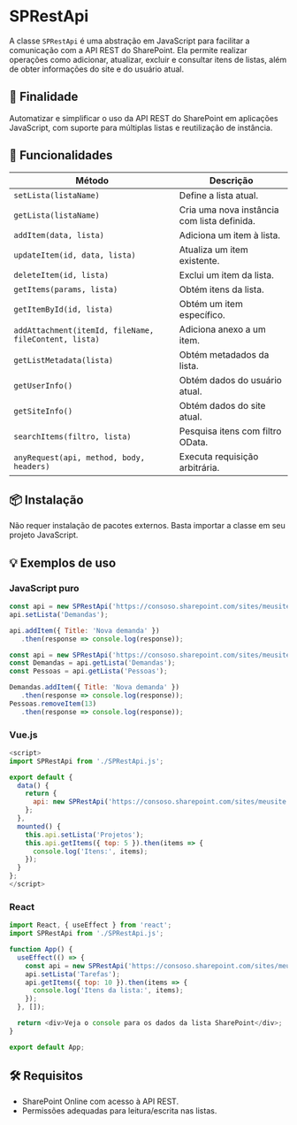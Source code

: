 # SPRestApi

A classe `SPRestApi` é uma abstração em JavaScript para facilitar a comunicação com a API REST do SharePoint. Ela permite realizar operações como adicionar, atualizar, excluir e consultar itens de listas, além de obter informações do site e do usuário atual.

## 📌 Finalidade

Automatizar e simplificar o uso da API REST do SharePoint em aplicações JavaScript, com suporte para múltiplas listas e reutilização de instância.

## 🚀 Funcionalidades

| Método | Descrição |
|--------|-----------|
| `setLista(listaName)` | Define a lista atual. |
| `getLista(listaName)` | Cria uma nova instância com lista definida. |
| `addItem(data, lista)` | Adiciona um item à lista. |
| `updateItem(id, data, lista)` | Atualiza um item existente. |
| `deleteItem(id, lista)` | Exclui um item da lista. |
| `getItems(params, lista)` | Obtém itens da lista. |
| `getItemById(id, lista)` | Obtém um item específico. |
| `addAttachment(itemId, fileName, fileContent, lista)` | Adiciona anexo a um item. |
| `getListMetadata(lista)` | Obtém metadados da lista. |
| `getUserInfo()` | Obtém dados do usuário atual. |
| `getSiteInfo()` | Obtém dados do site atual. |
| `searchItems(filtro, lista)` | Pesquisa itens com filtro OData. |
| `anyRequest(api, method, body, headers)` | Executa requisição arbitrária. |

## 📦 Instalação

Não requer instalação de pacotes externos. Basta importar a classe em seu projeto JavaScript.

## 💡 Exemplos de uso

### JavaScript puro

```javascript
const api = new SPRestApi('https://consoso.sharepoint.com/sites/meusite');
api.setLista('Demandas');

api.addItem({ Title: 'Nova demanda' })
   .then(response => console.log(response));
```

```javascript
const api = new SPRestApi('https://consoso.sharepoint.com/sites/meusite');
const Demandas = api.getLista('Demandas');
const Pessoas = api.getLista('Pessoas');

Demandas.addItem({ Title: 'Nova demanda' })
   .then(response => console.log(response));
Pessoas.removeItem(13)
   .then(response => console.log(response));
```

### Vue.js

```javascript
<script>
import SPRestApi from './SPRestApi.js';

export default {
  data() {
    return {
      api: new SPRestApi('https://consoso.sharepoint.com/sites/meusite')
    };
  },
  mounted() {
    this.api.setLista('Projetos');
    this.api.getItems({ top: 5 }).then(items => {
      console.log('Itens:', items);
    });
  }
};
</script>
```

### React

```javascript
import React, { useEffect } from 'react';
import SPRestApi from './SPRestApi.js';

function App() {
  useEffect(() => {
    const api = new SPRestApi('https://consoso.sharepoint.com/sites/meusite');
    api.setLista('Tarefas');
    api.getItems({ top: 10 }).then(items => {
      console.log('Itens da lista:', items);
    });
  }, []);

  return <div>Veja o console para os dados da lista SharePoint</div>;
}

export default App;
```

## 🛠️ Requisitos

- SharePoint Online com acesso à API REST.
- Permissões adequadas para leitura/escrita nas listas.
